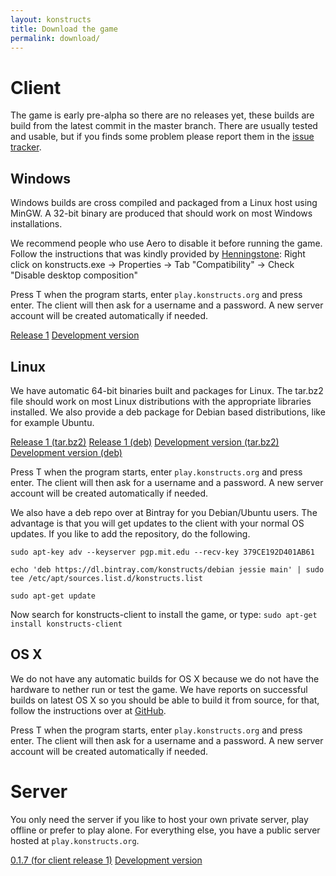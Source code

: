 ```yaml
---
layout: konstructs
title: Download the game
permalink: download/
---
```


# Client

The game is early pre-alpha so there are no releases yet, these builds are build from the latest commit in the master branch. There are usually tested and usable, but if you finds some problem please report them in the [issue tracker](https://github.com/konstructs/client/issues).

## Windows

Windows builds are cross compiled and packaged from a Linux host 
using MinGW. A 32-bit binary are produced that should work on most 
Windows installations.

We recommend people who use Aero to disable it before running the game. Follow the instructions that was kindly provided by [Henningstone](https://github.com/Henningstone):
Right click on konstructs.exe -> Properties -> Tab "Compatibility" -> Check "Disable desktop composition"

Press T when the program starts, enter `play.konstructs.org` and press enter. The client will then ask for a username and a password. A new server account will be created automatically if needed. 

<a class="btn btn-primary" href="https://bintray.com/artifact/download/konstructs/windows/konstructs-client-1.zip">Release 1</a>
<a class="btn btn-warning" href="https://bintray.com/artifact/download/konstructs/windows/konstructs-client.zip">Development version</a>

## Linux

We have automatic 64-bit binaries built and packages for Linux. The tar.bz2 file should work on most Linux distributions with the appropriate libraries installed. We also provide a deb package for Debian based distributions, like for example Ubuntu.

<a class="btn btn-primary" href="https://bintray.com/artifact/download/konstructs/linux/konstructs-client-1.tar.bz2">Release 1 (tar.bz2)</a>
<a class="btn btn-primary" href="https://bintray.com/artifact/download/konstructs/debian/pool/main/k/konstructs-client/konstructs-client_1-536_amd64.deb">Release 1 (deb)</a>
<a class="btn btn-warning" href="https://bintray.com/artifact/download/konstructs/linux/konstructs-client.tar.bz2">Development version (tar.bz2)</a>
<a class="btn btn-warning" href="https://dl.bintray.com/konstructs/debian/pool/main/k/konstructs-client/">Development version (deb)</a>

Press T when the program starts, enter `play.konstructs.org` and press enter. The client will then ask for a username and a password. A new server account will be created automatically if needed. 

We also have a deb repo over at Bintray for you Debian/Ubuntu users. The advantage is that you will get updates to the client with your normal OS updates. If you like to add the repository, do the following.

`
sudo apt-key adv --keyserver pgp.mit.edu --recv-key 379CE192D401AB61
`

`
echo 'deb https://dl.bintray.com/konstructs/debian jessie main' | sudo tee /etc/apt/sources.list.d/konstructs.list
`

`
sudo apt-get update
`

Now search for konstructs-client to install the game, or type:
`
sudo apt-get install konstructs-client
`

## OS X

We do not have any automatic builds for OS X because we do not have the hardware to nether run or test the game. We have reports on successful builds on latest OS X so you should be able to build it from source, for that, follow the instructions over at [GitHub](https://github.com/konstructs/client/blob/master/BUILD.md).

Press T when the program starts, enter `play.konstructs.org` and press enter. The client will then ask for a username and a password. A new server account will be created automatically if needed. 

# Server

You only need the server if you like to host your own private server, play offline or prefer to play alone. For everything else, you have a public server hosted at `play.konstructs.org`.

<a class="btn btn-primary" href="https://bintray.com/artifact/download/konstructs/jars/konstructs-server-build-v0.1.7.jar">0.1.7 (for client release 1)</a>
<a class="btn btn-warning" href="https://bintray.com/artifact/download/konstructs/jars/konstructs-server-build-dev.jar">Development version</a>
